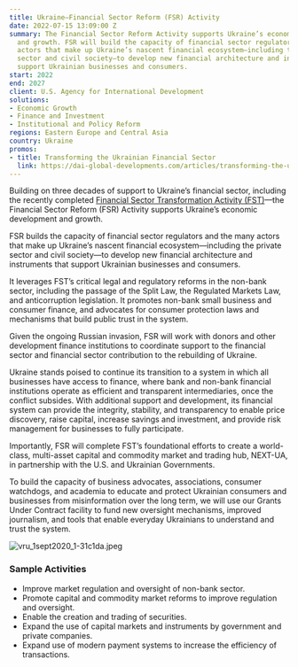 ```yaml
---
title: Ukraine—Financial Sector Reform (FSR) Activity
date: 2022-07-15 13:09:00 Z
summary: The Financial Sector Reform Activity supports Ukraine’s economic development
  and growth. FSR will build the capacity of financial sector regulators and the many
  actors that make up Ukraine’s nascent financial ecosystem—including the private
  sector and civil society—to develop new financial architecture and instruments that
  support Ukrainian businesses and consumers.
start: 2022
end: 2027
client: U.S. Agency for International Development
solutions:
- Economic Growth
- Finance and Investment
- Institutional and Policy Reform
regions: Eastern Europe and Central Asia
country: Ukraine
promos:
- title: Transforming the Ukrainian Financial Sector
  link: https://dai-global-developments.com/articles/transforming-the-ukrainian-financial-sector
---
```


Building on three decades of support to Ukraine’s financial sector, including the recently completed  [Financial Sector Transformation Activity (FST)](https://www.dai.com/our-work/projects/ukraine-transforming-financial-sector-fst)—the Financial Sector Reform (FSR) Activity supports Ukraine’s economic development and growth. 

FSR builds the capacity of financial sector regulators and the many actors that make up Ukraine’s nascent financial ecosystem—including the private sector and civil society—to develop new financial architecture and instruments that support Ukrainian businesses and consumers. 

It leverages FST’s critical legal and regulatory reforms in the non-bank sector, including the passage of the Split Law, the Regulated Markets Law, and anticorruption legislation. It promotes non-bank small business and consumer finance, and advocates for consumer protection laws and mechanisms that build public trust in the system.
 
Given the ongoing Russian invasion, FSR will work with donors and other development finance institutions to coordinate support to the financial sector and financial sector contribution to the rebuilding of Ukraine.

Ukraine stands poised to continue its transition to a system in which all businesses have access to finance, where bank and non-bank financial institutions operate as efficient and transparent intermediaries, once the conflict subsides. With additional support and development, its financial system can provide the integrity, stability, and transparency to enable price discovery, raise capital, increase savings and investment, and provide risk management for businesses to fully participate.

Importantly, FSR will complete FST’s foundational efforts to create a world-class, multi-asset capital and commodity market and trading hub, NEXT-UA, in partnership with the U.S. and Ukrainian Governments. 

To build the capacity of business advocates, associations, consumer watchdogs, and academia to educate and protect Ukrainian consumers and businesses from misinformation over the long term, we will use our Grants Under Contract facility to fund new oversight mechanisms, improved journalism, and tools that enable everyday Ukrainians to understand and trust the system. 

![vru_1sept2020_1-31c1da.jpeg](/uploads/vru_1sept2020_1-31c1da.jpeg)

### Sample Activities

* Improve market regulation and oversight of non-bank sector.
* Promote capital and commodity market reforms to improve regulation and oversight.
* Enable the creation and trading of securities.
* Expand the use of capital markets and instruments by government and private companies.
* Expand use of modern payment systems to increase the efficiency of transactions.